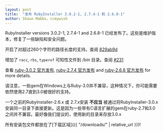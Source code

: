 ```yaml
---
layout: post
title:  "发布 RubyInstaller 3.0.2-1, 2.7.4-1 和 2.6.8-1"
author: Shaun Mabbs，ccmywish
---
```


RubyInstaller versions 3.0.2-1, 2.7.4-1 and 2.6.8-1 已经发布了。这些是维护版本，修复了一些缺陷和安全问题。

开启了对超过260个字符的路径长度的支持。查阅 [829ab9d](https://github.com/oneclick/rubyinstaller2/commit/829ab9d9798d180655b6b336797b1087bfa82f5c)

增加了 `racc`, `rbs`, `typerof` 可知性文件到 /bin 目录。查阅 [#231](https://github.com/oneclick/rubyinstaller2/issues/231)


查看 [ruby-3.0.2 官方发布](https://www.ruby-lang.org/en/news/2021/07/07/ruby-3-0-2-released/), [ruby-2.7.4 官方发布](https://www.ruby-lang.org/en/news/2021/07/07/ruby-2-7-4-released/) and [ruby-2.6.8 官方发布](https://www.ruby-lang.org/en/news/2021/07/07/ruby-2-6-8-released/) for more details.

请注意，一些gem在Windows上与Ruby-3.0并不兼容，这种情况下，你可能需要依然使用2.7直到3.0被很好的支持。

一个之前的RubyInstaller-2.6.x 或 2.7.x安装 <b>不应当</b> 被通过将RubyInstaller-3.0.x安装同一目录下直接更新。这是因为一些带有C语言扩展的gem在ruby-2.7和3.0之间并不兼容。最好像我们提议的，使用新的目录来存放3.0.x

所有安装包文件都放在了[下载区域]({{ "/downloads/" | relative_url }})!